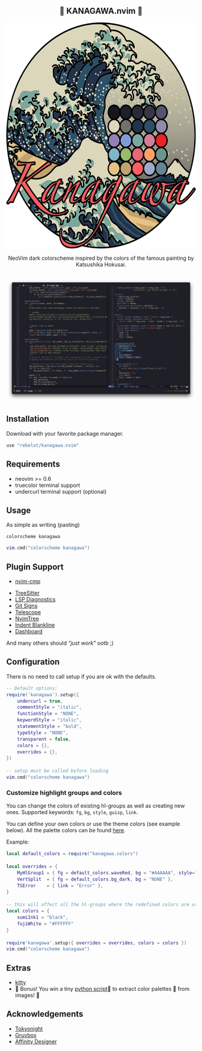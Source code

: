 <p align="center">
  <h2 align="center">🌊 KANAGAWA.nvim 🌊</h2>
</p>

<p align="center">
  <img src="kanagawa@2x.png" width="600" height="600">
</p>

<p align="center">NeoVim dark colorscheme inspired by the colors of the famous painting by Katsushika Hokusai.</p>

<p align="center">
  <h2 align="center"><img src="screenshot.png"></h2>
</p>

## Installation

Download with your favorite package manager.

```lua
use "rebelot/kanagawa.nvim"
```

## Requirements

* neovim >= 0.6
* truecolor terminal support
* undercurl terminal support (optional)

## Usage

As simple as writing (pasting)

```vim
colorscheme kanagawa
```

```lua
vim.cmd("colorscheme kanagawa")
```

## Plugin Support

* [nvim-cmp](https://github.com/hrsh7th/nvim-cmp)
- [TreeSitter](https://github.com/nvim-treesitter/nvim-treesitter)
- [LSP Diagnostics](https://neovim.io/doc/user/lsp.html)
- [Git Signs](https://github.com/lewis6991/gitsigns.nvim)
- [Telescope](https://github.com/nvim-telescope/telescope.nvim)
- [NvimTree](https://github.com/kyazdani42/nvim-tree.lua)
- [Indent Blankline](https://github.com/lukas-reineke/indent-blankline.nvim)
- [Dashboard](https://github.com/glepnir/dashboard-nvim)

And many others should _"just work"_ ootb ;)

## Configuration

There is no need to call setup if you are ok with the defaults.

```lua
-- Default options:
require('kanagawa').setup({
    undercurl = true,
    commentStyle = "italic",
    functionStyle = "NONE",
    keywordStyle = "italic",
    statementStyle = "bold",
    typeStyle = "NONE",
    transparent = false,
    colors = {},
    overrides = {},
})

-- setup must be called before loading
vim.cmd("colorscheme kanagawa")
```

### Customize highlight groups and colors

You can change the colors of existing hl-groups as well as creating new ones. Supported keywords: `fg`, `bg`, `style`, `guisp`, `link`.

You can define your own colors or use the theme colors (see example below).
All the palette colors can be found [here](lua/kanagawa/colors.lua).

Example:

```lua
local default_colors = require("kanagawa.colors")

local overrides = {
    MyHlGroup1 = { fg = default_colors.waveRed, bg = "#AAAAAA", style="underline,bold", guisp="blue" },
    VertSplit  = { fg = default_colors.bg_dark, bg = "NONE" },
    TSError    = { link = "Error" },
}

-- this will affect all the hl-groups where the redefined colors are used
local colors = {
    sumiInk1 = "black",
    fujiWhite = "#FFFFFF"
}

require'kanagawa'.setup({ overrides = overrides, colors = colors })
vim.cmd("colorscheme kanagawa")
```

## Extras

* [kitty](extras/kanagawa.conf)
* 🎉 Bonus! You win a tiny [python script](palette.py)🐍 to extract color palettes 🎨 from images! 🥳

## Acknowledgements

* [Tokyonight](https://github.com/folke/tokyonight.nvim)
* [Gruvbox](https://github.com/morhetz/gruvbox)
* [Affinity Designer](https://affinity.serif.com/designer/)
